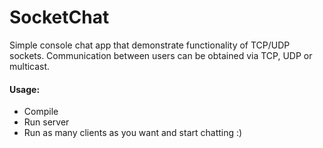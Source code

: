 # SocketChat 

Simple console chat app that demonstrate functionality of TCP/UDP sockets.
Communication between users can be obtained via TCP, UDP or multicast.

#### Usage:
 * Compile
 * Run server 
 * Run as many clients as you want and start chatting :)

